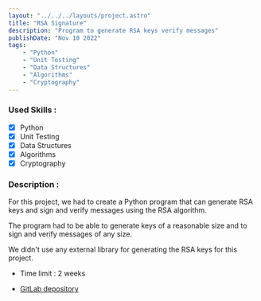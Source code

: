 ```yaml
---
layout: "../../../layouts/project.astro"
title: "RSA Signature"
description: "Program to generate RSA keys verify messages"
publishDate: "Nov 10 2022"
tags:
    - "Python"
    - "Unit Testing"
    - "Data Structures"
    - "Algorithms"
    - "Cryptography"
---
```


### Used Skills :

-   [x] Python
-   [x] Unit Testing
-   [x] Data Structures
-   [x] Algorithms
-   [x] Cryptography

### Description :

For this project, we had to create a Python program that can generate RSA keys and sign and verify messages using the RSA algorithm.

The program had to be able to generate keys of a reasonable size and to sign and verify messages of any size.

We didn't use any external library for generating the RSA keys for this project.

- Time limit : 2 weeks

- [GitLab depository](https://gitlab-ce.iut.u-bordeaux.fr/vboudigues/signature_rsa)
